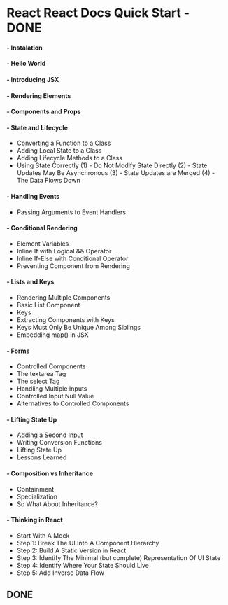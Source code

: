 # React React Docs Quick Start - DONE
#### - Instalation
#### - Hello World
#### - Introducing JSX
#### - Rendering Elements
#### - Components and Props
#### - State and Lifecycle
+ Converting a Function to a Class
+ Adding Local State to a Class
+ Adding Lifecycle Methods to a Class
+ Using State Correctly
(1) - Do Not Modify State Directly
(2) - State Updates May Be Asynchronous
(3) - State Updates are Merged
(4) - The Data Flows Down
#### - Handling Events
+ Passing Arguments to Event Handlers
#### - Conditional Rendering
+ Element Variables
+ Inline If with Logical && Operator
+ Inline If-Else with Conditional Operator
+ Preventing Component from Rendering
#### - Lists and Keys
+ Rendering Multiple Components
+ Basic List Component
+ Keys
+ Extracting Components with Keys
+ Keys Must Only Be Unique Among Siblings
+ Embedding map() in JSX
#### - Forms
+ Controlled Components
+ The textarea Tag
+ The select Tag
+ Handling Multiple Inputs
+ Controlled Input Null Value
+ Alternatives to Controlled Components
#### - Lifting State Up
+ Adding a Second Input
+ Writing Conversion Functions
+ Lifting State Up
+ Lessons Learned
#### - Composition vs Inheritance
+ Containment
+ Specialization
+ So What About Inheritance?
#### - Thinking in React
+ Start With A Mock
+ Step 1: Break The UI Into A Component Hierarchy
+ Step 2: Build A Static Version in React
+ Step 3: Identify The Minimal (but complete) Representation Of UI State
+ Step 4: Identify Where Your State Should Live
+ Step 5: Add Inverse Data Flow
## DONE
